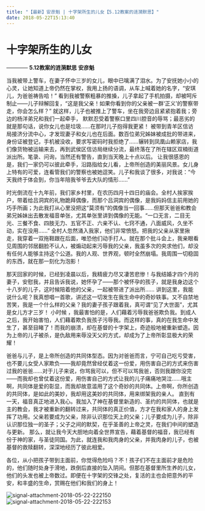 ```yaml
---
title: "【最新】安彦魁 | 十字架所生的儿女【5.12教案的涟漪默思】"
date: 2018-05-22T15:13:40
---
```


# 十字架所生的儿女
 ————	**5.12教案的涟漪默思**
**安彦魁**

当我被带上警车，在妻子怀中三岁的女儿，眼中已噙满了泪水。为了安抚她小小的心灵，让她知道上帝仍然在掌权，我用上扬的语调，从车上喊着她的名字，“安琪儿，为爸爸祷告哈！”
看到我被警察粗暴的推搡，儿子拿起了手机拍摄，却被呵斥制止——儿子辩解回复，“这是我父亲！如果你看到你的父亲被一群‘正义’的警察带走，你会怎么样？”
就这样，儿子也被推上了警车，坐在我旁边且紧紧抱着我；旁边的杨洋弟兄和我们一起牵手， 默默忍受着警察口里四川腔音的辱骂；最恶劣的就是那句话，说你女儿也是垃圾……在那时儿子抱得我更紧！
被带到青羊区信访局接济分流中心，才发现妻子和女儿也在后面。数百位弟兄姊妹被成批的带进来，身份证被登记，手机被没收，要求写密码时我拒绝了……辗转到凤凰山赖家店，我们像货物被运输来去，再到武侯区信访局继续分流，最终落在了所在辖区双楠街道派出所。笔录、问询，当然还有警告，直到当天晚上十点以后。
让我很感恩的是，我们一家仍可以彼此牵手，沿路指给女儿看，上帝所创造的美丽风景。女儿身上特有的可爱，连看管我们的警察也被她逗笑。儿子和我谈了很多，对我说：“今天我终于体会到，你当年陪我爷爷去大队的情形……”

时光倒流在十九年前，我们家乡村里，在农历四月十四日的庙会。全村人挨家挨户，带着给吕洞宾的礼物跪拜偶像，而那个吕洞宾的偶像，是我妈妈信主前用她的巧手所画；为此我打从心里没把这“莫须有”的偶像当一回事……但那天爸爸和教会弟兄姊妹出去散发福音单张，尤其单张里讲到偶像的无能。“一口无言，二目无光、三餐不食、四肢无力、五官不正、六亲不认、七窍不通，八面威风，久坐不动，实在没用……”
全村人忽然涌入我家，他们非常愤怒。把我的父亲从家里揪走，我穿着一双拖鞋跟在后面，唯恐他们动手打人。就在那个批斗会上，我亲眼看见周围的邻居翻脸不认人，被煽动起来污辱我的父亲，我虽多次的央求他们，却没有任何人能够主持这个公道。我的人观、世界观，顿时全然崩塌。我周围一切稳固的东西，就在那一刻化为泡影！

那天回家的时候，已经到凌晨以后，我精疲力尽又凄苦悲惨！与我结婚才四个月的妻子，安慰我，并且告诉我说，她怀孕了——那个被怀孕的孩子，就是我身边这个十八岁的儿子，这时候陪着他的父亲，一起被带进了派出所……
讲到这里，我能说什么呢？我真想唱一首歌，讲述这一切发生在我生命中的奇妙轶事。又不自禁地苦笑，我是一个什么样的父亲？我的妻子孩子跟着我，真可谓“见了大世面”，尤其是女儿方才三岁！
小时候 ，我最害怕的是，人们藉着污辱我爸爸欺负我。到成人之后，我开始害怕，人们藉着欺负我孩子污辱我。而这样的事，真的在我生命中发生了，甚至目睹了！而我的崩溃，却在基督的十字架上，奇迹般地被重新塑造。因为上帝的儿子被杀，是仇敌用来辱没天父的方式，却成为了上帝所彰显极大的荣耀！

爸爸与儿子，是上帝所创造的共同体型态。因为对爸爸而言，宁可自己吃亏受害，也不要儿女受人家欺负——我却竟然曾经仗着这一份爱，用伤害自己的方式来伤害过我的爸爸……对于儿子来说，你骂我可以，但不可以骂我爸，否则我跟你没完——而我却也曾仗着这份爱，用伤害自己的方式让我的儿子痛痛地哭泣……哦主啊，共同体是爱的彰显，而我却故意滥用了这个奇妙的共同体。上帝啊，你所创造的共同体，是如此的美妙，我却用这美妙的共同体，用来绑架我的亲人。
直到有一天，福音真正地进入我心。我加入了神在基督里新造的、圣约的共同体，也就是主的教会，我才被重新的翻转过来，共同体的真正价值，方才在我和家人的身上发挥了功用。父亲若要成为父亲，除非认识那位天上的父亲；儿子要成为儿子，除非认识那位独一的圣子；父子之间的默契，在乎圣善的上帝之灵，在我们中间的塑造与更新。
那么，就让我今天大胆地向着全世界宣告，藉着基督的福音，我已经有份于神的家，与圣徒同国。为此，就连我和我肉身的父亲，并我肉身的儿子，也被基督的救赎翻转，深深地经历了彼此相爱。

各位，从小把孩子带到主面前，你觉得危险吗？不！孩子们不在主面前才是危险的，他们随时处身于滑地，跌倒后直接的坠入阴间。但那在基督里所生养的儿女，他们的头发也被上帝数过。即便在十字架的交锋之处，复活的主也会把意外的平安，和丰盛的生命，赏赐在他们和我们的身上！

![signal-attachment-2018-05-22-222150](https://user-images.githubusercontent.com/37917810/40370013-dfa415c6-5e11-11e8-9d07-ee6706278947.jpeg)
![signal-attachment-2018-05-22-222153](https://user-images.githubusercontent.com/37917810/40370063-000a2170-5e12-11e8-9a4d-e9e4763ef004.jpeg)
